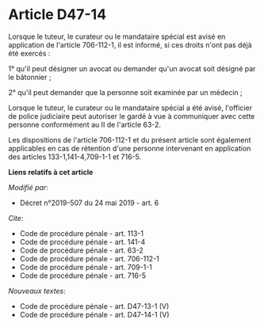 # Article D47-14

Lorsque le tuteur, le curateur ou le mandataire spécial est avisé en application de l'article 706-112-1, il est informé, si
ces droits n'ont pas déjà été exercés : 

1° qu'il peut désigner un avocat ou demander qu'un avocat soit désigné par le bâtonnier ; 

2° qu'il peut demander que la personne soit examinée par un médecin ; 

Lorsque le tuteur, le curateur ou le mandataire spécial a été avisé, l'officier de police judiciaire peut autoriser le gardé
à vue à communiquer avec cette personne conformément au II de l'article 63-2. 

Les dispositions de l'article 706-112-1 et du présent article sont également applicables en cas de rétention d'une personne
intervenant en application des articles 133-1,141-4,709-1-1 et 716-5.

**Liens relatifs à cet article**

_Modifié par_:

  - Décret n°2019-507 du 24 mai 2019 - art. 6

_Cite_:

  - Code de procédure pénale - art. 113-1
  - Code de procédure pénale - art. 141-4
  - Code de procédure pénale - art. 63-2
  - Code de procédure pénale - art. 706-112-1
  - Code de procédure pénale - art. 709-1-1
  - Code de procédure pénale - art. 716-5

_Nouveaux textes_:

  - Code de procédure pénale - art. D47-13-1 (V)
  - Code de procédure pénale - art. D47-14-1 (V)

